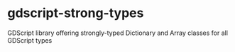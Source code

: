 # gdscript-strong-types
GDScript library offering strongly-typed Dictionary and Array classes for all GDScript types
